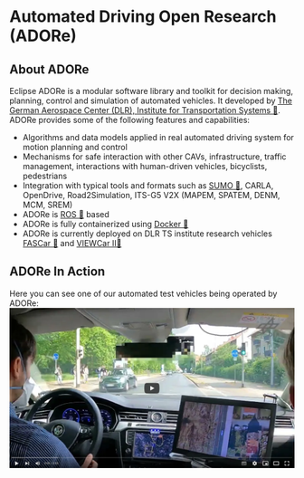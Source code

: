 # Automated Driving Open Research (ADORe)

## About ADORe

Eclipse ADORe is a modular software library and toolkit for decision making, 
planning, control and simulation of automated vehicles. 
 It developed by [The German Aerospace Center (DLR), 
 Institute for Transportation Systems 🔗](https://www.dlr.de/ts/en).
ADORe provides some of the following features and capabilities:

 - Algorithms and data models applied in real automated driving system for motion
  planning and control
 - Mechanisms for safe interaction with other CAVs, infrastructure, traffic 
  management, interactions with human-driven vehicles, bicyclists, pedestrians
 - Integration with typical tools and formats such as [SUMO 🔗](https://github.com/eclipse/sumo),
  CARLA, OpenDrive, Road2Simulation, ITS-G5 V2X (MAPEM, SPATEM, DENM, MCM, SREM)
 - ADORe is [ROS 🔗](https://ros.org) based
 - ADORe is fully containerized using [Docker 🔗](https://docker.io)
 - ADORe is currently deployed on DLR TS institute research vehicles [FASCar 🔗](https://www.dlr.de/en/research-and-transfer/research-infrastructure/fascar-en) and [VIEWCar II🔗](https://www.dlr.de/en/research-and-transfer/research-infrastructure/view-car)


## ADORe In Action
Here you can see one of our automated test vehicles being operated by ADORe:
[![ADORe example video 🔗](https://github.com/DLR-TS/adore_support/blob/master/vivre_flythrough_screenshot2.png?raw=true)](https://youtu.be/tlhPDtr4yxg)
